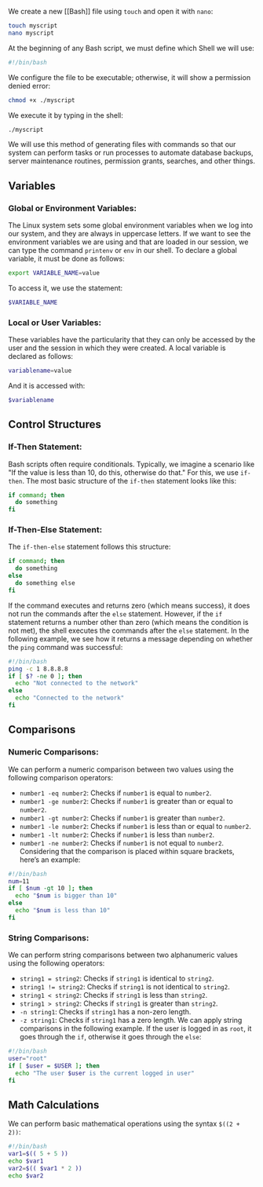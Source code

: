 We create a new [[Bash]] file using `touch` and open it with `nano`:
```sh
touch myscript
nano myscript
```
At the beginning of any Bash script, we must define which Shell we will use:
```sh
#!/bin/bash
```
We configure the file to be executable; otherwise, it will show a permission denied error:
```sh
chmod +x ./myscript
```
We execute it by typing in the shell:
```sh
./myscript
```
We will use this method of generating files with commands so that our system can perform tasks or run processes to automate database backups, server maintenance routines, permission grants, searches, and other things.
## Variables
### Global or Environment Variables:
The Linux system sets some global environment variables when we log into our system, and they are always in uppercase letters. If we want to see the environment variables we are using and that are loaded in our session, we can type the command `printenv` or `env` in our shell.
To declare a global variable, it must be done as follows:
```sh
export VARIABLE_NAME=value
```
To access it, we use the statement:
```sh
$VARIABLE_NAME
```
### Local or User Variables:
These variables have the particularity that they can only be accessed by the user and the session in which they were created. A local variable is declared as follows:
```sh
variablename=value
```
And it is accessed with:
```sh
$variablename
```
## Control Structures
### If-Then Statement:
Bash scripts often require conditionals. Typically, we imagine a scenario like "If the value is less than 10, do this, otherwise do that." For this, we use `if-then`. The most basic structure of the `if-then` statement looks like this:
```sh
if command; then
  do something
fi
```
### If-Then-Else Statement:
The `if-then-else` statement follows this structure:
```sh
if command; then
  do something
else
  do something else
fi
```
If the command executes and returns zero (which means success), it does not run the commands after the `else` statement. However, if the `if` statement returns a number other than zero (which means the condition is not met), the shell executes the commands after the `else` statement. In the following example, we see how it returns a message depending on whether the `ping` command was successful:
```sh
#!/bin/bash
ping -c 1 8.8.8.8
if [ $? -ne 0 ]; then
  echo "Not connected to the network"
else
  echo "Connected to the network"
fi
```
## Comparisons
### Numeric Comparisons:
We can perform a numeric comparison between two values using the following comparison operators:
- `number1 -eq number2`: Checks if `number1` is equal to `number2`.
- `number1 -ge number2`: Checks if `number1` is greater than or equal to `number2`.
- `number1 -gt number2`: Checks if `number1` is greater than `number2`.
- `number1 -le number2`: Checks if `number1` is less than or equal to `number2`.
- `number1 -lt number2`: Checks if `number1` is less than `number2`.
- `number1 -ne number2`: Checks if `number1` is not equal to `number2`.
Considering that the comparison is placed within square brackets, here’s an example:
```sh
#!/bin/bash
num=11
if [ $num -gt 10 ]; then
  echo "$num is bigger than 10"
else
  echo "$num is less than 10"
fi
```
### String Comparisons:
We can perform string comparisons between two alphanumeric values using the following operators:
- `string1 = string2`: Checks if `string1` is identical to `string2`.
- `string1 != string2`: Checks if `string1` is not identical to `string2`.
- `string1 < string2`: Checks if `string1` is less than `string2`.
- `string1 > string2`: Checks if `string1` is greater than `string2`.
- `-n string1`: Checks if `string1` has a non-zero length.
- `-z string1`: Checks if `string1` has a zero length.
We can apply string comparisons in the following example. If the user is logged in as `root`, it goes through the `if`, otherwise it goes through the `else`:
```sh
#!/bin/bash
user="root"
if [ $user = $USER ]; then
  echo "The user $user is the current logged in user"
fi
```
## Math Calculations
We can perform basic mathematical operations using the syntax `$((2 + 2))`:
```sh
#!/bin/bash
var1=$(( 5 + 5 ))
echo $var1
var2=$(( $var1 * 2 ))
echo $var2
```